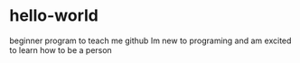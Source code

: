 # hello-world
beginner program to teach me github
Im new to programing and am excited to learn how to be a person

